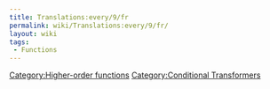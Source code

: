 ```yaml
---
title: Translations:every/9/fr
permalink: wiki/Translations:every/9/fr/
layout: wiki
tags:
 - Functions
---
```


[Category:Higher-order
functions](/wiki/Category:Higher-order_functions "wikilink")
[Category:Conditional
Transformers](/wiki/Category:Conditional_Transformers "wikilink")
